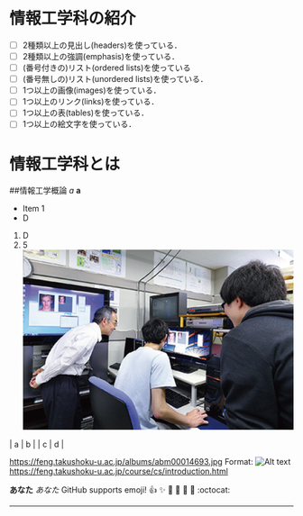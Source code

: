 # 情報工学科の紹介
<!-- Markdown記法を使って学科の紹介ページを作る -->

<!-- この部分より上に記述を追加して下のチェックボックスで確認する -->
- [ ] 2種類以上の見出し(headers)を使っている．
- [ ] 2種類以上の強調(emphasis)を使っている．
- [ ] (番号付きの)リスト(ordered lists)を使っている
- [ ] (番号無しの)リスト(unordered lists)を使っている．
- [ ] 1つ以上の画像(images)を使っている．
- [ ] 1つ以上のリンク(links)を使っている．
- [ ] 1つ以上の表(tables)を使っている．
- [ ] 1つ以上の絵文字を使っている．

# 情報工学科とは
##情報工学概論
_a_
__a__
* Item 1
 * D
 1. D
 2. 5
 ![image](image01.jpeg)

| a | b |
| c | d |


 https://feng.takushoku-u.ac.jp/albums/abm00014693.jpg
 Format: ![Alt text](url)
 https://feng.takushoku-u.ac.jp/course/cs/introduction.html

**あなた**
*あなた*
GitHub supports emoji!
:+1: :sparkles: :camel: :tada: :rocket: :metal: :octocat:

-----------
